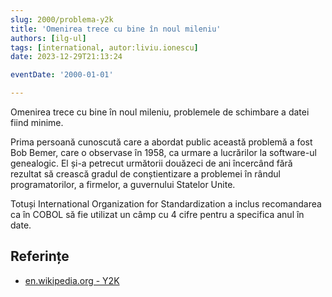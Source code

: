 ```yaml
---
slug: 2000/problema-y2k
title: 'Omenirea trece cu bine în noul mileniu'
authors: [ilg-ul]
tags: [international, autor:liviu.ionescu]
date: 2023-12-29T21:13:24

eventDate: '2000-01-01'

---
```


Omenirea trece cu bine în noul mileniu, problemele de schimbare a
datei fiind minime.

<!-- truncate -->

Prima persoană cunoscută care a abordat public această problemă a fost
Bob Bemer, care o observase în 1958, ca urmare a lucrărilor la software-ul
genealogic. El și-a petrecut următorii douăzeci de ani încercând fără
rezultat să crească gradul de conștientizare a problemei în
rândul programatorilor, a firmelor, a guvernului Statelor Unite.

Totuși International Organization for Standardization a
inclus recomandarea ca în
COBOL să fie utilizat un câmp cu 4 cifre pentru a specifica anul în date.

## Referințe

- [en.wikipedia.org - Y2K](https://en.wikipedia.org/wiki/Year_2000_problem)

